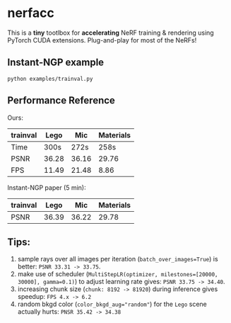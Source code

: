 # nerfacc

This is a **tiny** tootlbox  for **accelerating** NeRF training & rendering using PyTorch CUDA extensions. Plug-and-play for most of the NeRFs!

## Instant-NGP example

```
python examples/trainval.py
```

## Performance Reference

Ours:

| trainval | Lego | Mic | Materials |
| - | - | - | - |
| Time | 300s  | 272s  | 258s  |
| PSNR | 36.28 | 36.16 | 29.76 |
| FPS  | 11.49 | 21.48 | 8.86  |

Instant-NGP paper (5 min):

| trainval | Lego | Mic | Materials |
| - | - | - | - |
| PSNR | 36.39 | 36.22 | 29.78 |


<!-- 

Tested with the default settings on the Lego test set.

| Model | Split | PSNR | Train Time | Test Speed | GPU | Train Memory |
| - | - | - | - | - | - | - |
| instant-ngp (paper)            | trainval?            | 36.39  |  -   | -    | 3090    |
| instant-ngp (code)             | train (35k steps)    | 36.08  |  308 sec  | 55.32 fps  | TITAN RTX  |  1734MB |
| instant-ngp (code) w/o rng bkgd| train (35k steps)    | 34.17  |  -  | -  | - |  - |
| torch-ngp (`-O`)               | train (30K steps)    | 34.15  |  310 sec  | 7.8 fps    | V100 |
| ours                           | trainval (35K steps) | 36.22  |  378 sec  | 12.08 fps    | TITAN RTX  | -->

## Tips:

1. sample rays over all images per iteration (`batch_over_images=True`) is better: `PSNR 33.31 -> 33.75`.
2. make use of scheduler (`MultiStepLR(optimizer, milestones=[20000, 30000], gamma=0.1)`) to adjust learning rate gives: `PSNR 33.75 -> 34.40`.
3. increasing chunk size (`chunk: 8192 -> 81920`) during inference gives speedup: `FPS 4.x -> 6.2`
4. random bkgd color (`color_bkgd_aug="random"`) for the `Lego` scene actually hurts: `PNSR 35.42 -> 34.38`

